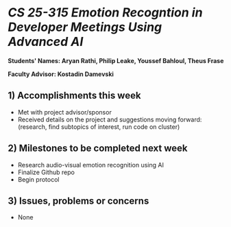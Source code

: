 # *CS 25-315 Emotion Recogntion in Developer Meetings Using Advanced AI*

**Students' Names: Aryan Rathi, Philip Leake, Youssef Bahloul, Theus Frase**

**Faculty Advisor: Kostadin Damevski**

## 1) Accomplishments this week ##
   - Met with project advisor/sponsor
   - Received details on the project and suggestions moving forward: (research, find subtopics of interest, run code on cluster)

## 2) Milestones to be completed next week ##
   - Research audio-visual emotion recognition using AI
   - Finalize Github repo 
   - Begin protocol

## 3) Issues, problems or concerns ##
   - None
   

